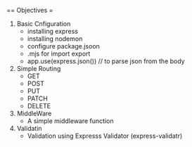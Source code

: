 == Objectives =
1. Basic Cnfiguration
    - installing express
    - installing nodemon
    - configure package.jsoon 
    - .mjs for import export
    - app.use(express.json()) // to parse json from the body
2. Simple Routing
    - GET
    - POST
    - PUT
    - PATCH
    - DELETE
3. MiddleWare
    - A  simple middleware function
4. Validatin
    - Validation using Expresss Validator (express-validatr)
    